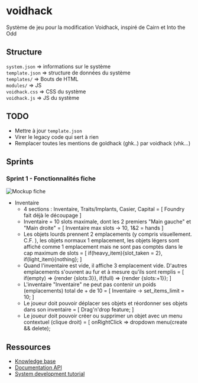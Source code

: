 # voidhack

Système de jeu pour la modification Voidhack, inspiré de Cairn et Into the Odd

## Structure

`system.json` => informations sur le système  
`template.json` => structure de données du système  
`templates/` => Bouts de HTML  
`modules/` => JS  
`voidhack.css` => CSS du système  
`voidhack.js` => JS du système  

## TODO

- Mettre à jour `template.json`
- Virer le legacy code qui sert à rien
- Remplacer toutes les mentions de goldhack (ghk..) par voidhack (vhk...)

## Sprints

### Sprint 1 - Fonctionnalités fiche

![Mockup fiche](https://media.discordapp.net/attachments/905211408835309608/943862079205548043/Frame_1.png)

- Inventaire
    - 4 sections : Inventaire, Traits/Implants, Casier, Capital = [ Foundry fait déjà le découpage ]
    - Inventaire = 10 slots maximale, dont les 2 premiers "Main gauche" et "Main droite" = [ Inventaire max slots -> 10, 1&2 = hands ]
    - Les objets lourds prennent 2 emplacements (y compris visuellement. C.F. ), les objets normaux 1 emplacement, les objets légers sont affiché comme 1 emplacement mais ne sont pas comptés dans le cap maximum de slots = [ if(heavy_item){slot_taken = 2}, if(light_item){nothing}; ]
    - Quand l'inventaire est vide, il affiche 3 emplacement vide. D'autres emplacements s'ouvrent au fur et à mesure qu'ils sont remplis = [ if(empty) => {render {slots:3}}, if(full) => {render {slots:+1}}; ]
    - L'inventaire "Inventaire" ne peut pas contenir un poids (emplacements) total de + de 10 = [ Inventaire -> set_items_limit = 10; ]
    - Le joueur doit pouvoir déplacer ses objets et réordonner ses objets dans son inventaire = [ Drag'n'drop feature; ]
    - Le joueur doit pouvoir créer ou supprimer un objet avec un menu contextuel (clique droit) = [ onRightClick => dropdown menu(create && delete); 
    
## Ressources

- [Knowledge base](https://foundryvtt.com/kb/)
- [Documentation API](https://foundryvtt.com/api/)
- [System development tutorial](https://foundryvtt.wiki/en/development/guides/SD-tutorial)
